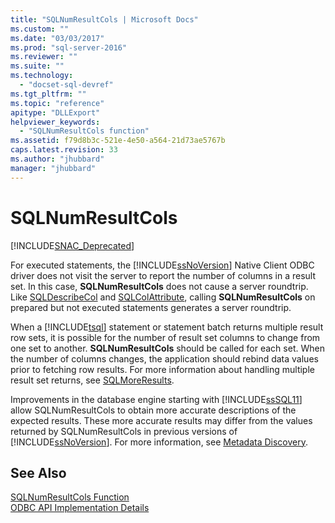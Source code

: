 ```yaml
---
title: "SQLNumResultCols | Microsoft Docs"
ms.custom: ""
ms.date: "03/03/2017"
ms.prod: "sql-server-2016"
ms.reviewer: ""
ms.suite: ""
ms.technology: 
  - "docset-sql-devref"
ms.tgt_pltfrm: ""
ms.topic: "reference"
apitype: "DLLExport"
helpviewer_keywords: 
  - "SQLNumResultCols function"
ms.assetid: f79d8b3c-521e-4e50-a564-21d73ae5767b
caps.latest.revision: 33
ms.author: "jhubbard"
manager: "jhubbard"
---
```

# SQLNumResultCols
[!INCLUDE[SNAC_Deprecated](../../relational-databases/extended-stored-procedures-reference/includes/snac-deprecated.md)]

  For executed statements, the [!INCLUDE[ssNoVersion](../../advanced-analytics/r-services/includes/ssnoversion-md.md)] Native Client ODBC driver does not visit the server to report the number of columns in a result set. In this case, **SQLNumResultCols** does not cause a server roundtrip. Like [SQLDescribeCol](../../relational-databases/extended-stored-procedures-reference/sqldescribecol.md) and [SQLColAttribute](../../relational-databases/extended-stored-procedures-reference/sqlcolattribute.md), calling **SQLNumResultCols** on prepared but not executed statements generates a server roundtrip.  
  
 When a [!INCLUDE[tsql](../../advanced-analytics/r-services/includes/tsql-md.md)] statement or statement batch returns multiple result row sets, it is possible for the number of result set columns to change from one set to another. **SQLNumResultCols** should be called for each set. When the number of columns changes, the application should rebind data values prior to fetching row results. For more information about handling multiple result set returns, see [SQLMoreResults](../../relational-databases/extended-stored-procedures-reference/sqlmoreresults.md).  
  
 Improvements in the database engine starting with [!INCLUDE[ssSQL11](../../analysis-services/includes/sssql11-md.md)] allow SQLNumResultCols to obtain more accurate descriptions of the expected results. These more accurate results may differ from the values returned by SQLNumResultCols in previous versions of [!INCLUDE[ssNoVersion](../../advanced-analytics/r-services/includes/ssnoversion-md.md)]. For more information, see [Metadata Discovery](../../relational-databases/native-client/features/metadata-discovery.md).  
  
## See Also  
 [SQLNumResultCols Function](http://go.microsoft.com/fwlink/?LinkId=59359)   
 [ODBC API Implementation Details](../../relational-databases/extended-stored-procedures-reference/odbc-api-implementation-details.md)  
  
  